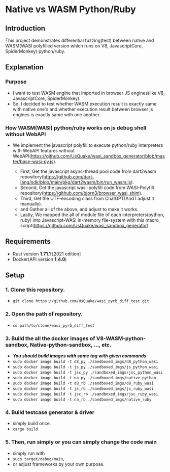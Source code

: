 # Native vs WASM Python/Ruby

 ## Introduction
 
  This project demonstrates differential fuzzing(test) between native and WASM(WASI polyfilled version which runs on V8, JavascriptCore, SpiderMonkey) python/ruby.
  
 ## Explanation

 ### Purpose
 
  - I want to test WASM engine that imported in browser JS engines(like V8, JavascriptCore, SpiderMonkey).
  - So, I decided to test whether WASM execution result is exactly same with native one's and whether execution result between browser js engines is exactly same with one another.

 ### How WASM(WASI) python/ruby works on js debug shell without WebAPI

  - We implement the javascript polyfill to execute python/ruby interpreters with WebAPI features without WebAPI(https://github.com/UsQuake/wasi_sandbox_generator/blob/master/base-wasi-py.js).
    
    * First, Get the javascript async-thread pool code from dart2wasm repository(https://github.com/dart-lang/sdk/blob/main/pkg/dart2wasm/bin/run_wasm.js).
    * Second, Get the javascript wasi-polyfill code from WASI-Polyfill repository(https://github.com/bjorn3/browser_wasi_shim).
    * Third, Get the UTF-encoding class from ChatGPT(And I adjust it manually).
    * and Gather all of the above, and adjust to make it works.
    * Lastly, We mapped the all of module file of each interpreters(python, ruby) into Javascript-WASI in-memory file-system with this macro script(https://github.com/UsQuake/wasi_sandbox_generator).
      
 ## Requirements
 
 - Rust version **1.71.1** [2021 edition]
 - Docker(API version **1.4.0**)
   
 ## Setup
 
 ### 1. Clone this repository.
 
 - ```git clone https://github.com/UsQuake/wasi_pyrb_diff_test.git```

 ### 2. Open the path of repository.

 - ```cd path/to/clone/wasi_pyrb_diff_test```

 ### 3. Build the all the docker images of V8-WASM-python-sandbox, Native-python-sandbox, ..., etc.

 - ***You should build images with same tag with given commands***
 - ```sudo docker image build -t d8_py ./sandboxed_imgs/d8_python_wasi```
 - ```sudo docker image build -t js_py ./sandboxed_imgs/js_python_wasi```
 - ```sudo docker image build -t jsc_py ./sandboxed_imgs/jsc_python_wasi```
 - ```sudo docker image build -t na_py ./sandboxed_imgs/native_python```
 - ```sudo docker image build -t d8_rb ./sandboxed_imgs/d8_ruby_wasi```
 - ```sudo docker image build -t js_rb ./sandboxed_imgs/js_ruby_wasi```
 - ```sudo docker image build -t jsc_rb ./sandboxed_imgs/jsc_ruby_wasi```
 - ```sudo docker image build -t na_rb ./sandboxed_imgs/native_ruby```

 ### 4. Build testcase generator & driver
 
 - simply build once.
 - ```cargo build```

 ### 5. Then, run simply or you can simply change the code main
 
 - simply run with
 - ```sudo target/debug/main```,
 - or adjust frameworks by your own purpose.
